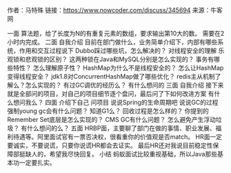作者：马特殊
链接：https://www.nowcoder.com/discuss/345694
来源：牛客网

一面
算法题，给了长度为N的有重复元素的数组，要求输出第10大的数。
需要在2小时内完成。
二面
自我介绍
目前在部门做什么，业务简单介绍下，内部有哪些系统，作用和交互过程说下
Dubbo踩过哪些坑，怎么解决的？
对线程安全的理解
乐观锁和悲观锁的区别？
这两种锁在Java和MySQL分别是怎么实现的？
事务有哪些特性？
怎么理解原子性？
HashMap为什么不是线程安全的？
怎么让HashMap变得线程安全？
jdk1.8对ConcurrentHashMap做了哪些优化？
redis主从机制了解么？怎么实现的？
有过GC调优的经历么？
有什么想问的
三面
自我介绍
接下来就是全部问的项目，对自己的项目细节逐个盘问，最后问了下如何改进方案
有什么想问我么？
四面
介绍下自己
问项目
说说Spring的生命周期吧
说说GC的过程
强制young gc会有什么问题？
知道G1么？
回收过程是怎么样的？
你提到的Remember Set底层是怎么实现的？
CMS GC有什么问题？
怎么避免产生浮动垃圾？
有什么想问的么？
五面
HRBP面，主要聊了部门在做的事情、职业发展、福利待遇等。阿里面试官有一票否决权，很看重你的价值观是否match。
HR面一定要诚实，不要说谎，只要你说谎HR都会去证实。
最后HR还对我说目前稳定性保障部挺缺人的，希望我尽快回复。
小结
蚂蚁面试比较重视基础，所以Java那些基本功一定要扎实。










